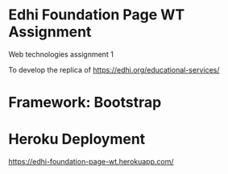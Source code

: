 # Edhi Foundation Page WT Assignment
 Web technologies assignment 1

 To develop the replica of https://edhi.org/educational-services/

 # Framework: Bootstrap

 # Heroku Deployment
 https://edhi-foundation-page-wt.herokuapp.com/
